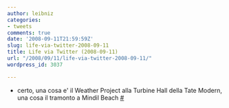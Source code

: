 ```yaml
---
author: leibniz
categories:
- tweets
comments: true
date: '2008-09-11T21:59:59Z'
slug: life-via-twitter-2008-09-11
title: Life via Twitter (2008-09-11)
url: "/2008/09/11/life-via-twitter-2008-09-11/"
wordpress_id: 3037

---
```

* certo, una cosa e' il Weather Project alla Turbine Hall della Tate Modern, una cosa il tramonto a Mindil Beach [#](http://twitter.com/leibniz/statuses/918291130)


